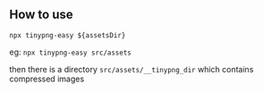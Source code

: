 ## How to use

`npx tinypng-easy ${assetsDir}`

eg: `npx tinypng-easy src/assets`

then there is a directory `src/assets/__tinypng_dir` which contains compressed images
